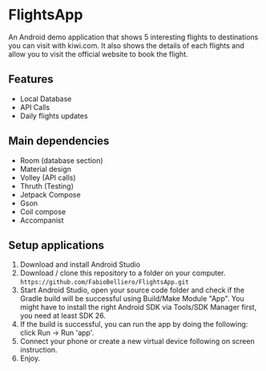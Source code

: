 # FlightsApp
An Android demo application that shows 5 interesting flights to destinations you can visit with kiwi.com.
It also shows the details of each flights and allow you to visit the official website to book the flight.

## Features
- Local Database
- API Calls
- Daily flights updates

## Main dependencies
- Room (database section)
- Material design
- Volley (API calls)
- Thruth (Testing)
- Jetpack Compose
- Gson
- Coil compose
- Accompanist

## Setup applications
1. Download and install Android Studio
2. Download / clone this repository to a folder on your computer. `https://github.com/FabioBelliero/FlightsApp.git`
3. Start Android Studio, open your source code folder and check if the Gradle build will be successful using Build/Make Module "App". You might have to install the right Android SDK via Tools/SDK Manager first, you need at least SDK 26.
4. If the build is successful, you can run the app by doing the following: click Run -> Run 'app'.
5. Connect your phone or create a new virtual device following on screen instruction.
6. Enjoy.

